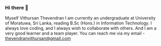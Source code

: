 ### Hi there 👋

<!--
**VithuThevan/VithuThevan** is a ✨ _special_ ✨ repository because its `README.md` (this file) appears on your GitHub profile.

Here are some ideas to get you started:

- 🔭 I’m currently working on ...
- 🌱 I’m currently learning ...
- 👯 I’m looking to collaborate on ...
- 🤔 I’m looking for help with ...
- 💬 Ask me about ...
- 📫 How to reach me: ...
- 😄 Pronouns: ...
- ⚡ Fun fact: ...
-->

Myself Vithursan Thevendran
I am currently an undergraduate at University of Moratuwa, Sri Lanka, reading B.Sc (Hons.) in Information Technology.
I always love coding, and I always wish to collaborate with others.
And I am a very good learner and a team player.
You can reach me via my email - thevendranvithursan@gmail.com
